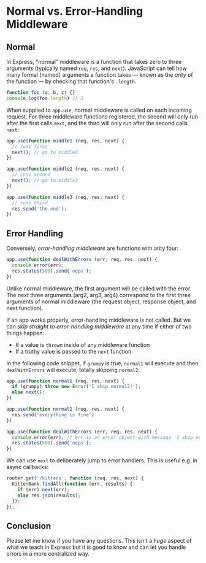 # Normal vs. Error-Handling Middleware

## Normal

In Express, "normal" middleware is a function that takes zero to three arguments (typically named `req`, `res`, and `next`). JavaScript can tell how many formal (named) arguments a function takes — known as the *arity* of the function — by checking that function's `.length`.

```js
function foo (a, b, c) {}
console.log(foo.length) // 3
```

When supplied to `app.use`, normal middleware is called on each incoming request. For three middleware functions registered, the second will only run after the first calls `next`, and the third will only run after the second calls `next`:

```js
app.use(function middle1 (req, res, next) {
  // runs first
  next(); // go to middle2
})

app.use(function middle2 (req, res, next) {
  // runs second
  next(); // go to middle3
})

app.use(function middle3 (req, res, next) {
  // runs third
  res.send('the end');
})
```

## Error Handling

Conversely, *error-handling middleware* are functions with arity four:

```js
app.use(function dealWithErrors (err, req, res, next) {
  console.error(err);
  res.status(500).send('oops');
})
```

Unlike normal middleware, the first argument will be called with the error. The next three arguments (arg2, arg3, arg4) correspond to the first three arguments of normal middleware (the request object, response object, and next function).

If an app works properly, error-handling middleware is not called. But we can *skip straight to error-handling middleware* at any time if either of two things happen:

* If a value is `throw`n inside of any middleware function
* If a truthy value is passed to the `next` function

In the following code snippet, if `grumpy` is true, `normal1` will execute and then `dealWithErrors` will execute, totally skipping `normal2`.

```js
app.use(function normal1 (req, res, next) {
  if (grumpy) throw new Error('I skip normal2!');
  else next();
})

app.use(function normal2 (req, res, next) {
  res.send('everything is fine')
})

app.use(function dealWithErrors (err, req, res, next) {
  console.error(err); // err is an error object with message 'I skip normal2!'
  res.status(500).send('oops');
})
```

We can use `next` to deliberately jump to error handlers. This is useful e.g. in async callbacks:

```js
router.get('/kittens', function (req, res, next) {
  KittenBank.findAll(function (err, results) {
    if (err) next(err);
    else res.json(results);
  });
});
```

## Conclusion

Please let me know if you have any questions. This isn't a *huge* aspect of what we teach in Express but it is good to know and can let you handle errors in a more centralized way.